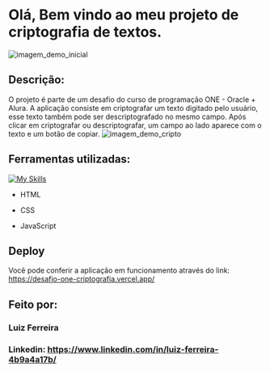 # Olá, Bem vindo ao meu projeto de criptografia de textos.

![imagem_demo_inicial](https://github.com/Luhaferr/portfolio/assets/168494353/8daa23dc-12e2-43b6-ba22-2be925aca88d)

## Descrição:
O projeto é parte de um desafio do curso de programação ONE - Oracle + Alura. 
A aplicação consiste em criptografar um texto digitado pelo usuário, esse texto também pode ser descriptografado no mesmo campo. Após clicar em criptografar ou descriptografar, um campo ao lado aparece com o texto e um botão de copiar.
![imagem_demo_cripto](https://github.com/Luhaferr/portfolio/assets/168494353/5f10a3be-d739-4d2c-8e13-fd141482b96f)

## Ferramentas utilizadas:
[![My Skills](https://skillicons.dev/icons?i=js,html,css)](https://skillicons.dev)

* HTML

* CSS

* JavaScript

## Deploy
Você pode conferir a aplicação em funcionamento através do link:
https://desafio-one-criptografia.vercel.app/

## Feito por:

### Luiz Ferreira

### Linkedin: https://www.linkedin.com/in/luiz-ferreira-4b9a4a17b/
